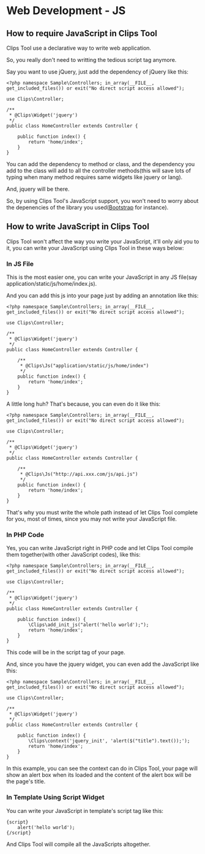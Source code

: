 # Web Development - JS

## How to require JavaScript in Clips Tool

Clips Tool use a declarative way to write web application. 

So, you really don't need to writting the tedious script tag anymore.

Say you want to use jQuery, just add the dependency of jQuery like this:

	<?php namespace Sample\Controllers; in_array(__FILE__, get_included_files()) or exit("No direct script access allowed");

	use Clips\Controller;

	/**
	 * @Clips\Widget('jquery')
	 */
	public class HomeController extends Controller {

		public function index() {
			return 'home/index';
		}
	}

You can add the dependency to method or class, and the dependency you add to the class will add to all the controller methods(this will save lots of typing when many method requires same widgets like jquery or lang).

And, jquery will be there.

So, by using Clips Tool's JavaScript support, you won't need to worry about the depenencies of the library you used([Bootstrap](http://getbootstrap.com) for instance).

## How to write JavaScript in Clips Tool

Clips Tool won't affect the way you write your JavaScript, it'll only aid you to it, you can write your JavaScript using Clips Tool in these ways below:

### In JS File

This is the most easier one, you can write your JavaScript in any JS file(say application/static/js/home/index.js).

And you can add this js into your page just by adding an annotation like this:


	<?php namespace Sample\Controllers; in_array(__FILE__, get_included_files()) or exit("No direct script access allowed");

	use Clips\Controller;

	/**
	 * @Clips\Widget('jquery')
	 */
	public class HomeController extends Controller {

		/**
		 * @Clips\Js("application/static/js/home/index")
		 */
		public function index() {
			return 'home/index';
		}
	}

A little long huh? That's because, you can even do it like this:

	<?php namespace Sample\Controllers; in_array(__FILE__, get_included_files()) or exit("No direct script access allowed");

	use Clips\Controller;

	/**
	 * @Clips\Widget('jquery')
	 */
	public class HomeController extends Controller {

		/**
		 * @Clips\Js("http://api.xxx.com/js/api.js")
		 */
		public function index() {
			return 'home/index';
		}
	}

That's why you must write the whole path instead of let Clips Tool complete for you, most of times, since you may not write your JavaScript file.

### In PHP Code

Yes, you can write JavaScript right in PHP code and let Clips Tool compile them together(with other JavaScript codes), like this:

	<?php namespace Sample\Controllers; in_array(__FILE__, get_included_files()) or exit("No direct script access allowed");

	use Clips\Controller;

	/**
	 * @Clips\Widget('jquery')
	 */
	public class HomeController extends Controller {

		public function index() {
			\Clips\add_init_js("alert('hello world');");
			return 'home/index';
		}
	}

This code will be in the script tag of your page.

And, since you have the jquery widget, you can even add the JavaScript like this:

	<?php namespace Sample\Controllers; in_array(__FILE__, get_included_files()) or exit("No direct script access allowed");

	use Clips\Controller;

	/**
	 * @Clips\Widget('jquery')
	 */
	public class HomeController extends Controller {

		public function index() {
			\Clips\context('jquery_init', 'alert($("title").text());');
			return 'home/index';
		}
	}

In this example, you can see the context can do in Clips Tool, your page will show an alert box when its loaded and the content of the alert box will be the page's title.

### In Template Using Script Widget

You can write your JavaScript in template's script tag like this:

	{script}
		alert('hello world');
	{/script}

And Clips Tool will compile all the JavaScripts altogether.

